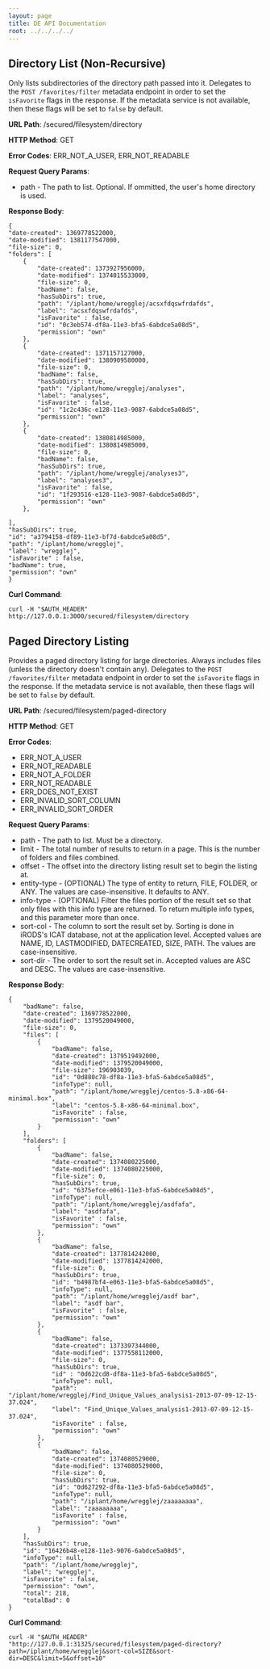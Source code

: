```yaml
---
layout: page
title: DE API Documentation
root: ../../../../
---
```


Directory List (Non-Recursive)
------------------------------

Only lists subdirectories of the directory path passed into it. Delegates to the `POST /favorites/filter` metadata endpoint in order to set the `isFavorite` flags in the response. If the metadata service is not available, then these flags will be set to `false` by default.

__URL Path__: /secured/filesystem/directory

__HTTP Method__: GET

__Error Codes__: ERR_NOT_A_USER, ERR_NOT_READABLE

__Request Query Params__:

* path - The path to list. Optional. If ommitted, the user's home directory is used.

__Response Body__:

    {
    "date-created": 1369778522000,
    "date-modified": 1381177547000,
    "file-size": 0,
    "folders": [
        {
            "date-created": 1373927956000,
            "date-modified": 1374015533000,
            "file-size": 0,
            "badName": false,
            "hasSubDirs": true,
            "path": "/iplant/home/wregglej/acsxfdqswfrdafds",
            "label": "acsxfdqswfrdafds",
            "isFavorite" : false,
            "id": "0c3eb574-df8a-11e3-bfa5-6abdce5a08d5",
            "permission": "own"
        },
        {
            "date-created": 1371157127000,
            "date-modified": 1380909580000,
            "file-size": 0,
            "badName": false,
            "hasSubDirs": true,
            "path": "/iplant/home/wregglej/analyses",
            "label": "analyses",
            "isFavorite" : false,
            "id": "1c2c436c-e128-11e3-9087-6abdce5a08d5",
            "permission": "own"
        },
        {
            "date-created": 1380814985000,
            "date-modified": 1380814985000,
            "file-size": 0,
            "badName": false,
            "hasSubDirs": true,
            "path": "/iplant/home/wregglej/analyses3",
            "label": "analyses3",
            "isFavorite" : false,
            "id": "1f293516-e128-11e3-9087-6abdce5a08d5",
            "permission": "own"
        },

    ],
    "hasSubDirs": true,
    "id": "a3794158-df89-11e3-bf7d-6abdce5a08d5",
    "path": "/iplant/home/wregglej",
    "label": "wregglej",
    "isFavorite" : false,
    "badName": true,
    "permission": "own"
    }

__Curl Command__:

    curl -H "$AUTH_HEADER" http://127.0.0.1:3000/secured/filesystem/directory


Paged Directory Listing
-----------------------

Provides a paged directory listing for large directories. Always includes files (unless the directory doesn't contain any). Delegates to the `POST /favorites/filter` metadata endpoint in order to set the `isFavorite` flags in the response. If the metadata service is not available, then these flags will be set to `false` by default.

__URL Path__: /secured/filesystem/paged-directory

__HTTP Method__: GET

__Error Codes__:

* ERR_NOT_A_USER
* ERR_NOT_READABLE
* ERR_NOT_A_FOLDER
* ERR_NOT_READABLE
* ERR_DOES_NOT_EXIST
* ERR_INVALID_SORT_COLUMN
* ERR_INVALID_SORT_ORDER

__Request Query Params__:

* path - The path to list. Must be a directory.
* limit - The total number of results to return in a page. This is the number of folders and files combined.
* offset - The offset into the directory listing result set to begin the listing at.
* entity-type - (OPTIONAL) The type of entity to return, FILE, FOLDER, or ANY. The values are case-insensitive. It defaults to ANY.
* info-type - (OPTIONAL) Filter the files portion of the result set so that only files with this info type are returned. To return multiple info types, and this parameter more than once.
* sort-col - The column to sort the result set by. Sorting is done in iRODS's ICAT database, not at the application level. Accepted values are NAME, ID, LASTMODIFIED, DATECREATED, SIZE, PATH. The values are case-insensitive.
* sort-dir - The order to sort the result set in. Accepted values are ASC and DESC. The values are case-insensitive.


__Response Body__:

    {
        "badName": false,
        "date-created": 1369778522000,
        "date-modified": 1379520049000,
        "file-size": 0,
        "files": [
            {
                "badName": false,
                "date-created": 1379519492000,
                "date-modified": 1379520049000,
                "file-size": 196903039,
                "id": "0d880c78-df8a-11e3-bfa5-6abdce5a08d5",
                "infoType": null,
                "path": "/iplant/home/wregglej/centos-5.8-x86-64-minimal.box",
                "label": "centos-5.8-x86-64-minimal.box",
                "isFavorite" : false,
                "permission": "own"
            }
        ],
        "folders": [
            {
                "badName": false,
                "date-created": 1374080225000,
                "date-modified": 1374080225000,
                "file-size": 0,
                "hasSubDirs": true,
                "id": "6375efce-e061-11e3-bfa5-6abdce5a08d5",
                "infoType": null,
                "path": "/iplant/home/wregglej/asdfafa",
                "label": "asdfafa",
                "isFavorite" : false,
                "permission": "own"
            },
            {
                "badName": false,
                "date-created": 1377814242000,
                "date-modified": 1377814242000,
                "file-size": 0,
                "hasSubDirs": true,
                "id": "b4987bf4-e063-11e3-bfa5-6abdce5a08d5",
                "infoType": null,
                "path": "/iplant/home/wregglej/asdf bar",
                "label": "asdf bar",
                "isFavorite" : false,
                "permission": "own"
            },
            {
                "badName": false,
                "date-created": 1373397344000,
                "date-modified": 1377558112000,
                "file-size": 0,
                "hasSubDirs": true,
                "id" : "0d622cd8-df8a-11e3-bfa5-6abdce5a08d5",
                "infoType": null,
                "path": "/iplant/home/wregglej/Find_Unique_Values_analysis1-2013-07-09-12-15-37.024",
                "label": "Find_Unique_Values_analysis1-2013-07-09-12-15-37.024",
                "isFavorite" : false,
                "permission": "own"
            },
            {
                "badName": false,
                "date-created": 1374080529000,
                "date-modified": 1374080529000,
                "file-size": 0,
                "hasSubDirs": true,
                "id": "0d627292-df8a-11e3-bfa5-6abdce5a08d5",
                "infoType": null,
                "path": "/iplant/home/wregglej/zaaaaaaaa",
                "label": "zaaaaaaaa",
                "isFavorite" : false,
                "permission": "own"
            }
        ],
        "hasSubDirs": true,
        "id": "16426b48-e128-11e3-9076-6abdce5a08d5",
        "infoType": null,
        "path": "/iplant/home/wregglej",
        "label": "wregglej",
        "isFavorite" : false,
        "permission": "own",
        "total": 218,
        "totalBad": 0
    }

__Curl Command__:

    curl -H "$AUTH_HEADER" "http://127.0.0.1:31325/secured/filesystem/paged-directory?path=/iplant/home/wregglej&sort-col=SIZE&sort-dir=DESC&limit=5&offset=10"
